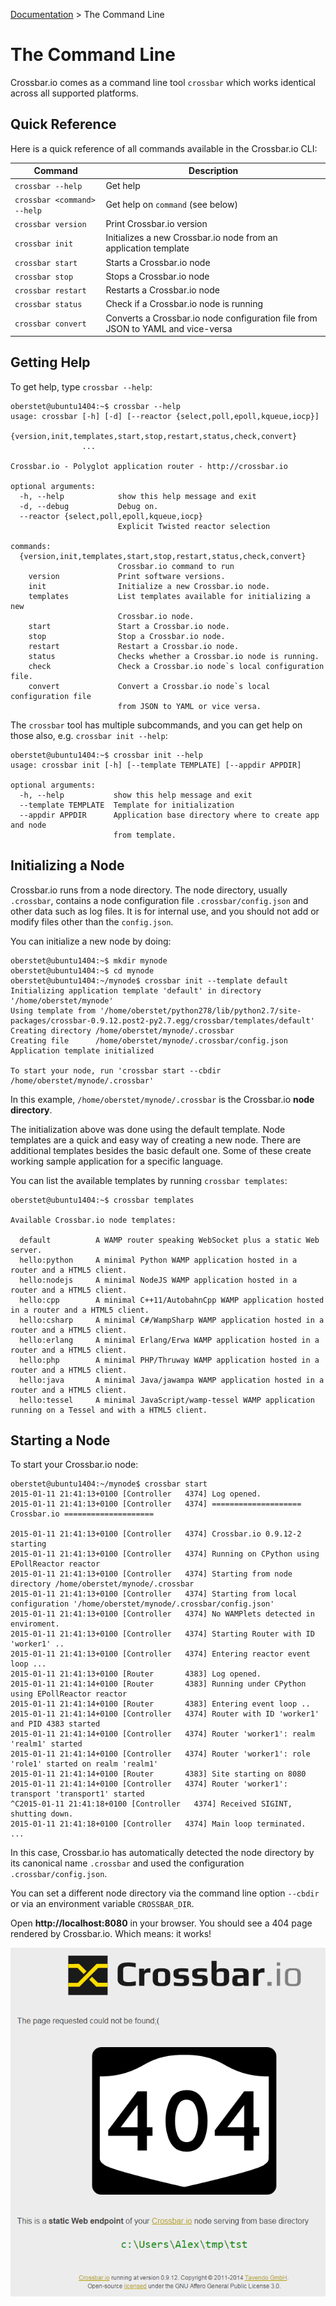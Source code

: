 [Documentation](.) > The Command Line

# The Command Line

Crossbar.io comes as a command line tool `crossbar` which works identical across all supported platforms.


## Quick Reference

Here is a quick reference of all commands available in the Crossbar.io CLI:

Command | Description
--- | ---
`crossbar --help` | Get help
`crossbar <command> --help` | Get help on `command` (see below)
`crossbar version` | Print Crossbar.io version
`crossbar init` | Initializes a new Crossbar.io node from an application template
`crossbar start` | Starts a Crossbar.io node
`crossbar stop` | Stops a Crossbar.io node
`crossbar restart` | Restarts a Crossbar.io node
`crossbar status` | Check if a Crossbar.io node is running
`crossbar convert` | Converts a Crossbar.io node configuration file from JSON to YAML and vice-versa


## Getting Help

To get help, type `crossbar --help`:

```console
oberstet@ubuntu1404:~$ crossbar --help
usage: crossbar [-h] [-d] [--reactor {select,poll,epoll,kqueue,iocp}]
                {version,init,templates,start,stop,restart,status,check,convert}
                ...

Crossbar.io - Polyglot application router - http://crossbar.io

optional arguments:
  -h, --help            show this help message and exit
  -d, --debug           Debug on.
  --reactor {select,poll,epoll,kqueue,iocp}
                        Explicit Twisted reactor selection

commands:
  {version,init,templates,start,stop,restart,status,check,convert}
                        Crossbar.io command to run
    version             Print software versions.
    init                Initialize a new Crossbar.io node.
    templates           List templates available for initializing a new
                        Crossbar.io node.
    start               Start a Crossbar.io node.
    stop                Stop a Crossbar.io node.
    restart             Restart a Crossbar.io node.
    status              Checks whether a Crossbar.io node is running.
    check               Check a Crossbar.io node`s local configuration file.
    convert             Convert a Crossbar.io node`s local configuration file
                        from JSON to YAML or vice versa.
```

The `crossbar` tool has multiple subcommands, and you can get help on those also, e.g. `crossbar init --help`:

```console
oberstet@ubuntu1404:~$ crossbar init --help
usage: crossbar init [-h] [--template TEMPLATE] [--appdir APPDIR]

optional arguments:
  -h, --help           show this help message and exit
  --template TEMPLATE  Template for initialization
  --appdir APPDIR      Application base directory where to create app and node
                       from template.
```

## Initializing a Node

Crossbar.io runs from a node directory. The node directory, usually `.crossbar`, contains a node configuration file `.crossbar/config.json` and other data such as log files. It is for internal use, and you should not add or modify files other than the `config.json`.

You can initialize a new node by doing:

```console
oberstet@ubuntu1404:~$ mkdir mynode
oberstet@ubuntu1404:~$ cd mynode
oberstet@ubuntu1404:~/mynode$ crossbar init --template default
Initializing application template 'default' in directory '/home/oberstet/mynode'
Using template from '/home/oberstet/python278/lib/python2.7/site-packages/crossbar-0.9.12.post2-py2.7.egg/crossbar/templates/default'
Creating directory /home/oberstet/mynode/.crossbar
Creating file      /home/oberstet/mynode/.crossbar/config.json
Application template initialized

To start your node, run 'crossbar start --cbdir /home/oberstet/mynode/.crossbar'

```
In this example, `/home/oberstet/mynode/.crossbar` is the Crossbar.io **node directory**.

The initialization above was done using the default template. Node templates are a quick and easy way of creating a new node. There are additional templates besides the basic default one. Some of these create working sample application for a specific language.

You can list the available templates by running `crossbar templates`:

```console
oberstet@ubuntu1404:~$ crossbar templates

Available Crossbar.io node templates:

  default          A WAMP router speaking WebSocket plus a static Web server.
  hello:python     A minimal Python WAMP application hosted in a router and a HTML5 client.
  hello:nodejs     A minimal NodeJS WAMP application hosted in a router and a HTML5 client.
  hello:cpp        A minimal C++11/AutobahnCpp WAMP application hosted in a router and a HTML5 client.
  hello:csharp     A minimal C#/WampSharp WAMP application hosted in a router and a HTML5 client.
  hello:erlang     A minimal Erlang/Erwa WAMP application hosted in a router and a HTML5 client.
  hello:php        A minimal PHP/Thruway WAMP application hosted in a router and a HTML5 client.
  hello:java       A minimal Java/jawampa WAMP application hosted in a router and a HTML5 client.
  hello:tessel     A minimal JavaScript/wamp-tessel WAMP application running on a Tessel and with a HTML5 client.

```

## Starting a Node

To start your Crossbar.io node:

```console
oberstet@ubuntu1404:~/mynode$ crossbar start
2015-01-11 21:41:13+0100 [Controller   4374] Log opened.
2015-01-11 21:41:13+0100 [Controller   4374] ==================== Crossbar.io ====================

2015-01-11 21:41:13+0100 [Controller   4374] Crossbar.io 0.9.12-2 starting
2015-01-11 21:41:13+0100 [Controller   4374] Running on CPython using EPollReactor reactor
2015-01-11 21:41:13+0100 [Controller   4374] Starting from node directory /home/oberstet/mynode/.crossbar
2015-01-11 21:41:13+0100 [Controller   4374] Starting from local configuration '/home/oberstet/mynode/.crossbar/config.json'
2015-01-11 21:41:13+0100 [Controller   4374] No WAMPlets detected in enviroment.
2015-01-11 21:41:13+0100 [Controller   4374] Starting Router with ID 'worker1' ..
2015-01-11 21:41:13+0100 [Controller   4374] Entering reactor event loop ...
2015-01-11 21:41:13+0100 [Router       4383] Log opened.
2015-01-11 21:41:14+0100 [Router       4383] Running under CPython using EPollReactor reactor
2015-01-11 21:41:14+0100 [Router       4383] Entering event loop ..
2015-01-11 21:41:14+0100 [Controller   4374] Router with ID 'worker1' and PID 4383 started
2015-01-11 21:41:14+0100 [Controller   4374] Router 'worker1': realm 'realm1' started
2015-01-11 21:41:14+0100 [Controller   4374] Router 'worker1': role 'role1' started on realm 'realm1'
2015-01-11 21:41:14+0100 [Router       4383] Site starting on 8080
2015-01-11 21:41:14+0100 [Controller   4374] Router 'worker1': transport 'transport1' started
^C2015-01-11 21:41:18+0100 [Controller   4374] Received SIGINT, shutting down.
2015-01-11 21:41:18+0100 [Controller   4374] Main loop terminated.
...
```

In this case, Crossbar.io has automatically detected the node directory by its canonical name `.crossbar` and used the configuration `.crossbar/config.json`.

You can set a different node directory via the command line option `--cbdir` or via an environment variable `CROSSBAR_DIR`.

Open **http://localhost:8080** in your browser. You should see a 404 page rendered by Crossbar.io. Which means: it works!

![Crossbar.io 404 page](/static/img/docs/shots/crossbar_404.png)
